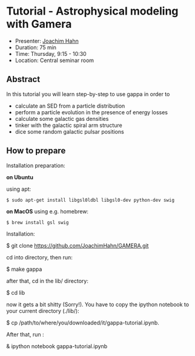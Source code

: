 # Tutorial - Astrophysical modeling with Gamera

* Presenter: [Joachim Hahn](https://github.com/JoachimHahn)
* Duration: 75 min
* Time: Thursday, 9:15 - 10:30
* Location: Central seminar room

## Abstract

In this tutorial you will learn step-by-step to use gappa in order to
 * calculate an SED from a particle distribution
 * perform a particle evolution in the presence of energy losses
 * calculate some galactic gas densities
 * tinker with the galactic spiral arm structure
 * dice some random galactic pulsar positions

## How to prepare

Installation preparation:

**on Ubuntu**

using apt:

    $ sudo apt-get install libgsl0ldbl libgsl0-dev python-dev swig
    
**on MacOS**
using e.g. homebrew:

    $ brew install gsl swig
    
Installation:

  $ git clone https://github.com/JoachimHahn/GAMERA.git
    
cd into directory, then run:

  $ make gappa
  
after that, cd in the lib/ directory:

  $ cd lib
  
now it gets a bit shitty  (Sorry!). You have to copy the ipython notebook to
your current directory (./lib/):
    
  $ cp /path/to/where/you/downloaded/it/gappa-tutorial.ipynb.

After that, run :

  & ipython notebook gappa-tutorial.ipynb

